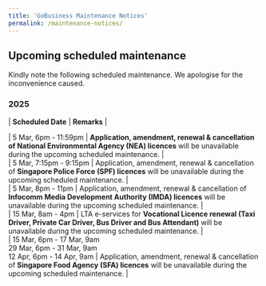 ```yaml
---
title: 'GoBusiness Maintenance Notices'
permalink: /maintenance-notices/
---
```


## Upcoming scheduled maintenance

Kindly note the following scheduled maintenance. We apologise for the inconvenience caused. 


### 2025 

| **Scheduled Date** | **Remarks** |  



| 5 Mar, 6pm - 11:59pm | **Application, amendment, renewal & cancellation of National Environmental Agency (NEA) licences** will be unavailable during the upcoming scheduled maintenance. |    
| 5 Mar, 7:15pm - 9:15pm | Application, amendment, renewal & cancellation of **Singapore Police Force (SPF) licences** will be unavailable during the upcoming scheduled maintenance. |     
| 5 Mar, 8pm - 11pm | Application, amendment, renewal & cancellation of **Infocomm Media Development Authority (IMDA) licences** will be unavailable during the upcoming scheduled maintenance. |        
| 15 Mar, 8am - 4pm | LTA e-services for **Vocational Licence renewal (Taxi Driver, Private Car Driver, Bus Driver and Bus Attendant)** will be unavailable during the upcoming scheduled maintenance. |    
| 15 Mar, 6pm - 17 Mar, 9am<br>29 Mar, 6pm - 31 Mar, 9am<br>12 Apr, 6pm - 14 Apr, 9am | Application, amendment, renewal & cancellation of **Singapore Food Agency (SFA) licences** will be unavailable during the upcoming scheduled maintenance. |     




<script src="/jquery/jquery.min.js"></script> <script src="/jquery/resize-tables.js"></script>
